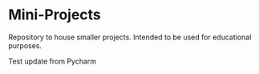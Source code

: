 # Mini-Projects
Repository to house smaller projects. Intended to be used for educational purposes.


Test update from Pycharm

